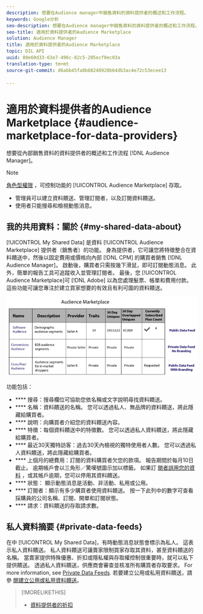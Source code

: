 ```yaml
---
description: 想要在Audience manager中銷售資料的資料提供者的概述和工作流程。
keywords: Google分析
seo-description: 想要在Audience manager中銷售資料的資料提供者的概述和工作流程。
seo-title: 適用於資料提供者的Audience Marketplace
solution: Audience Manager
title: 適用於資料提供者的Audience Marketplace
topic: DIL API
uuid: 80e60d33-63e7-496c-82c5-205ecf0ec03a
translation-type: tm+mt
source-git-commit: d6abb45fa8b88248920b64db3ac4e72c53ecee13

---
```



# 適用於資料提供者的Audience Marketplace {#audience-marketplace-for-data-providers}

想要從內部銷售資料的資料提供者的概述和工作流程 [!DNL Audience Manager]。

<!-- c_marketplace_provider.xml -->

>[!NOTE]
>
>[角色型權限](../../../reporting/reports-dashboard.md) ，可控制功能的 [!UICONTROL Audience Marketplace] 存取。
>
>* 管理員可以建立資料饋送、管理訂閱者，以及訂閱資料饋送。
>* 使用者只能搜尋和檢視動態消息。


## 我的共用資料：關於 {#my-shared-data-about}

[!UICONTROL My Shared Data] 是資料 [!UICONTROL Audience Marketplace] 提供者（銷售者）的功能。 身為提供者，它可讓您將特徵整合在資料饋送中，然後以固定費用或價格向內部 [!DNL CPM] 的購買者銷售 [!DNL Audience Manager]。 啟動後，購買者只需按幾下滑鼠，即可訂閱動態消息。 此外，簡單的報告工具可追蹤收入並管理訂閱者。 最後，您 [!UICONTROL Audience Marketplace]可 [!DNL Adobe] 以為您處理髮票、帳單和費用付款。 這些功能可讓您專注於建立買家想要的有效且有利可圖的資料饋送。

![](assets/seller_marketplace.png)

<!-- c_myshared_data.xml -->

功能包括：

* **** 搜尋：搜尋欄位可協助您依名稱或文字說明尋找資料饋送。
* **** 名稱：資料饋送的名稱。 您可以透過私人、無品牌的資料饋送，將此隱藏給購買者。
* **** 說明：向購買者介紹您的資料饋送內容。
* **** 特徵：每個資料饋送中的特徵數。 您可以透過私人資料饋送，將此隱藏給購買者。
* **** 最近30天獨特訪客：過去30天內檢視的獨特使用者人數。 您可以透過私人資料饋送，將此隱藏給購買者。
* **** 上個月的總費用：訂閱的資料購買者欠您的款項。 報告期間於每月10日截止。 逾期帳戶會以三角形／驚嘆號圖示加以標籤。 如果訂 [閱者誤用您的資料](../../../features/audience-marketplace/marketplace-data-providers/marketplace-create-manage-feeds.md#deactivate-data-feed) ，或其帳戶逾期，您可以停用其資料饋送。
* **** 狀態： 顯示動態消息是活動、非活動、私用或公用。
* **** 訂閱者：顯示有多少購買者使用資料饋送。 按一下此列中的數字可查看採購員的公司名稱、訂閱、開單和訂閱狀態。
* **** 請求：資料饋送的存取請求數。

## 私人資料摘要 {#private-data-feeds}

在中 [!UICONTROL My Shared Data]，有時動態消息狀態會標示為私人。 這表示私人資料饋送。 私人資料饋送可讓賣家限制買家存取其資料，甚至資料饋送的名稱。 當賣家提供特殊優惠、折扣或隱私權與存取權控制很重要時，就可以私下提供饋送。 透過私人資料饋送，供應商會審查並核准所有購買者存取要求。 For more information, see [Private Data Feeds](../../../features/audience-marketplace/marketplace-private-feeds.md). 若要建立公用或私用資料饋送，請參 [閱建立公用或私用資料饋送](../../../features/audience-marketplace/marketplace-data-providers/marketplace-create-manage-feeds.md#create-public-private-data-feed)。

>[!MORELIKETHIS]
>
>* [資料提供者的折扣](../../../features/audience-marketplace/marketplace-data-providers/marketplace-create-manage-feeds.md#discounts)

